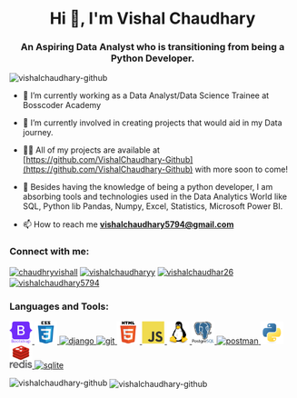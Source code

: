 <h1 align="center">Hi 👋, I'm Vishal Chaudhary</h1>
<h3 align="center">An Aspiring Data Analyst who is transitioning from being a Python Developer.</h3>

<p align="left"> <img src="https://komarev.com/ghpvc/?username=vishalchaudhary-github&label=Profile%20views&color=0e75b6&style=flat" alt="vishalchaudhary-github" /> </p>

- 🔭 I’m currently working as a Data Analyst/Data Science Trainee at Bosscoder Academy

- 🌱 I’m currently involved in creating projects that would aid in my Data journey.

- 👨‍💻 All of my projects are available at [https://github.com/VishalChaudhary-Github](https://github.com/VishalChaudhary-Github) with more soon to come!

- 💬 Besides having the knowledge of being a python developer, I am absorbing tools and technologies used in the Data Analytics World like SQL, Python lib Pandas, Numpy, Excel, Statistics, Microsoft Power BI.

- 📫 How to reach me **vishalchaudhary5794@gmail.com**

<h3 align="left">Connect with me:</h3>
<p align="left">
<a href="https://twitter.com/chaudhryvishall" target="blank"><img align="center" src="https://raw.githubusercontent.com/rahuldkjain/github-profile-readme-generator/master/src/images/icons/Social/twitter.svg" alt="chaudhryvishall" height="30" width="40" /></a>
<a href="https://linkedin.com/in/vishalchaudharyy" target="blank"><img align="center" src="https://raw.githubusercontent.com/rahuldkjain/github-profile-readme-generator/master/src/images/icons/Social/linked-in-alt.svg" alt="vishalchaudharyy" height="30" width="40" /></a>
<a href="https://www.hackerrank.com/vishalchaudhar26" target="blank"><img align="center" src="https://raw.githubusercontent.com/rahuldkjain/github-profile-readme-generator/master/src/images/icons/Social/hackerrank.svg" alt="vishalchaudhar26" height="30" width="40" /></a>
<a href="https://www.leetcode.com/vishalchaudhary5794" target="blank"><img align="center" src="https://raw.githubusercontent.com/rahuldkjain/github-profile-readme-generator/master/src/images/icons/Social/leet-code.svg" alt="vishalchaudhary5794" height="30" width="40" /></a>
</p>

<h3 align="left">Languages and Tools:</h3>
<p align="left"> <a href="https://getbootstrap.com" target="_blank" rel="noreferrer"> <img src="https://raw.githubusercontent.com/devicons/devicon/master/icons/bootstrap/bootstrap-plain-wordmark.svg" alt="bootstrap" width="40" height="40"/> </a> <a href="https://www.w3schools.com/css/" target="_blank" rel="noreferrer"> <img src="https://raw.githubusercontent.com/devicons/devicon/master/icons/css3/css3-original-wordmark.svg" alt="css3" width="40" height="40"/> </a> <a href="https://www.djangoproject.com/" target="_blank" rel="noreferrer"> <img src="https://cdn.worldvectorlogo.com/logos/django.svg" alt="django" width="40" height="40"/> </a> <a href="https://git-scm.com/" target="_blank" rel="noreferrer"> <img src="https://www.vectorlogo.zone/logos/git-scm/git-scm-icon.svg" alt="git" width="40" height="40"/> </a> <a href="https://www.w3.org/html/" target="_blank" rel="noreferrer"> <img src="https://raw.githubusercontent.com/devicons/devicon/master/icons/html5/html5-original-wordmark.svg" alt="html5" width="40" height="40"/> </a> <a href="https://developer.mozilla.org/en-US/docs/Web/JavaScript" target="_blank" rel="noreferrer"> <img src="https://raw.githubusercontent.com/devicons/devicon/master/icons/javascript/javascript-original.svg" alt="javascript" width="40" height="40"/> </a> <a href="https://www.linux.org/" target="_blank" rel="noreferrer"> <img src="https://raw.githubusercontent.com/devicons/devicon/master/icons/linux/linux-original.svg" alt="linux" width="40" height="40"/> </a> <a href="https://www.postgresql.org" target="_blank" rel="noreferrer"> <img src="https://raw.githubusercontent.com/devicons/devicon/master/icons/postgresql/postgresql-original-wordmark.svg" alt="postgresql" width="40" height="40"/> </a> <a href="https://postman.com" target="_blank" rel="noreferrer"> <img src="https://www.vectorlogo.zone/logos/getpostman/getpostman-icon.svg" alt="postman" width="40" height="40"/> </a> <a href="https://www.python.org" target="_blank" rel="noreferrer"> <img src="https://raw.githubusercontent.com/devicons/devicon/master/icons/python/python-original.svg" alt="python" width="40" height="40"/> </a> <a href="https://redis.io" target="_blank" rel="noreferrer"> <img src="https://raw.githubusercontent.com/devicons/devicon/master/icons/redis/redis-original-wordmark.svg" alt="redis" width="40" height="40"/> </a> <a href="https://www.sqlite.org/" target="_blank" rel="noreferrer"> <img src="https://www.vectorlogo.zone/logos/sqlite/sqlite-icon.svg" alt="sqlite" width="40" height="40"/> </a> </p>

<p><img align="left" src="https://github-readme-stats.vercel.app/api/top-langs?username=vishalchaudhary-github&show_icons=true&locale=en&layout=compact" alt="vishalchaudhary-github" /></p>

<p>&nbsp;<img align="center" src="https://github-readme-stats.vercel.app/api?username=vishalchaudhary-github&show_icons=true&locale=en" alt="vishalchaudhary-github" /></p>

